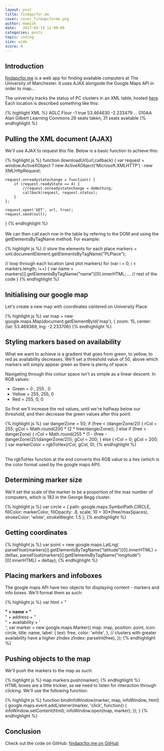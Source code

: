 ```yaml
---
layout: post
title: findapcfor.me
cover: cover_findapcforme.png
author: Hamish 
date:   2017-03-19 12:00:00
categories: posts
topic: coding
size: wide
score: 0
---
```


## Introduction

[findapcfor.me](http://findapcfor.me) is a web app for finding available computers at The University of Manchester. It uses AJAX alongside the Google Maps API in order to map...

The university tracks the status of PC clusters in an XML table, hosted [here](http://www.itservices.manchester.ac.uk/clusteravailability/avail.php). Each location is described something like this:

{% highlight XML %}
<PLPlace>
   <name>AGLC Floor -1</name>
   <description />
   <open>true</open>
   <latitude>53.464630</latitude>
   <longitude>-2.233479</longitude>
   ...
   <locationCode>010AA</locationCode>
   <locationName>Alan Gilbert Learning Commons</locationName>
   <availability>29 seats taken, 31 seats available</availability>
</PLPlace>
{% endhighlight %}

## Pulling the XML document (AJAX)

We'll use AJAX to request this file. Below is a basic function to achieve this:

{% highlight js %}
function downloadUrl(url,callback) {
    var request = window.ActiveXObject ?
         new ActiveXObject('Microsoft.XMLHTTP') :
         new XMLHttpRequest;
     
    request.onreadystatechange = function() {
        if (request.readyState == 4) {
            //request.onreadystatechange = doNothing;
            callback(request, request.status);
        }
    };
     
    request.open('GET', url, true);
    request.send(null);
}
{% endhighlight %}
<br />  
We can then call each row in the table by refering to the DOM and using the getElementsByTagName method. For example:

{% highlight js %}
// store the elements for each place
markers = xml.documentElement.getElementsByTagName("PLPlace");

// loop through each location (and plot markers)
for (var i = 0; i < markers.length; i++) {
	var name = markers[i].getElementsByTagName("name")[0].innerHTML;
	...
	// rest of the code
}
{% endhighlight %}

## Initialising our google map

Let's create a new map with coordinates centered on University Place:

{% highlight js %}
  var map = new google.maps.Map(document.getElementById('map'), {
    zoom: 15,
    center: {lat: 53.469369, lng: -2.233706}
{% endhighlight %}

## Styling markers based on availability

What we want to achieve is a gradient that goes from green, to yellow, to red as availability decreases. We'll set a threshold value of 50, above which markers will simply appear green as there is plenty of space.

Navigating through this colour space isn't as simple as a linear descent. In RGB values:

 - Green = 0 , 255 , 0
 - Yellow = 255, 255, 0
 - Red = 255, 0, 0

 So first we'll increase the red values, until we're halfway below our threshold, and then decrease the green values after this point:

{% highlight js %}
var dangerZone = 50;
if (free < (dangerZone/2)) {
    rCol = 255;
    gCol = Math.round(200 * (2 * free/dangerZone));
} else if (free < dangerZone) {
    rCol = Math.round(255 * (1 - (free - dangerZone/2)/(dangerZone/2)));
    gCol = 200;
} else {
  rCol = 0;
  gCol = 200;
}
var markerColor = rgbToHex(rCol, gCol, 0);
{% endhighlight %}

<br />
The rgbToHex function at the end converts this RGB value to a hex (which is the color format used by the google maps API).

## Determining marker size

We'll set the scale of the marker to be a proportion of the max number of computers, which is 182 in the George Begg cluster.

{% highlight js %}
var circle = {
  path: google.maps.SymbolPath.CIRCLE,
  fillColor: markerColor,
  fillOpacity: .8,
  scale: 10 + 30*(free/maxSpaces),
  strokeColor: 'white',
  strokeWeight: 1.5
};
{% endhighlight %}

## Getting coordinates

{% highlight js %}
 var point = new google.maps.LatLng(
    parseFloat(markers[i].getElementsByTagName("latitude")[0].innerHTML) + deltax,
    parseFloat(markers[i].getElementsByTagName("longitude")[0].innerHTML) + deltay);
{% endhighlight %}

## Placing markers and infoboxes

The google maps API have two objects for displaying content - markers and info boxes. We'll format them as such:

{% highlight js %}
var html = "<div class='infowindow'><b>" + name + "</b><br/>" + address  + "</b><br/>" + availability + '<br/></div>';
var marker = new google.maps.Marker({
  map: map,
  position: point,
  icon: circle,
  title: name,
  label: {
    text: free,
    color: 'white',
  },
  // clusters with greater availability have a higher zIndex
  zIndex: parseInt(free),
});
{% endhighlight %}

## Pushing objects to the map

We'll push the markers to the map as such:

{% highlight js %}
map.markers.push(marker);
{% endhighlight %}
<br />
HTML boxes are a little trickier, as we need to listen for interaction through clicking. We'll use the following function:

{% highlight js %}
function bindInfoWindow(marker, map, infoWindow, html) {
  google.maps.event.addListener(marker, 'click', function() {
    infoWindow.setContent(html);
    infoWindow.open(map, marker);
  });
}
{% endhighlight %}
           
## Conclusion

Check out the code on GitHub:
[findapcfor.me on GitHub](http://github.com/hamishll/findapcfor.me)
